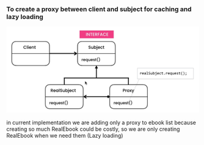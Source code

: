 ### To create a proxy between client and subject for caching and lazy loading

![proxy design pattern schema](./img.png)

in current implementation we are adding only a proxy to ebook list because creating so much RealEbook could be costly, so we are only creating RealEbook when we need them (Lazy loading)